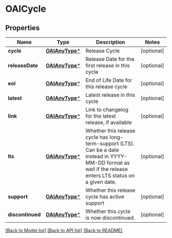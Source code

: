 # OAICycle

## Properties
Name | Type | Description | Notes
------------ | ------------- | ------------- | -------------
**cycle** | [**OAIAnyType***](.md) | Release Cycle | [optional] 
**releaseDate** | [**OAIAnyType***](.md) | Release Date for the first release in this cycle | [optional] 
**eol** | [**OAIAnyType***](.md) | End of Life Date for this release cycle | [optional] 
**latest** | [**OAIAnyType***](.md) | Latest release in this cycle | [optional] 
**link** | [**OAIAnyType***](.md) | Link to changelog for the latest release, if available | [optional] 
**lts** | [**OAIAnyType***](.md) | Whether this release cycle has long-term-support (LTS). Can be a date instead in YYYY-MM-DD format as well if the release enters LTS status on a given date.  | [optional] 
**support** | [**OAIAnyType***](.md) | Whether this release cycle has active support | [optional] 
**discontinued** | [**OAIAnyType***](.md) | Whether this cycle is now discontinued. | [optional] 

[[Back to Model list]](../README.md#documentation-for-models) [[Back to API list]](../README.md#documentation-for-api-endpoints) [[Back to README]](../README.md)


